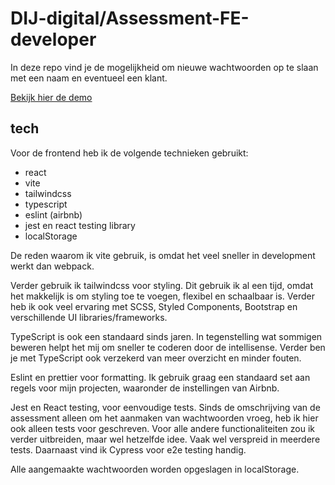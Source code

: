 # DIJ-digital/Assessment-FE-developer

In deze repo vind je de mogelijkheid om nieuwe wachtwoorden op te slaan met een naam en eventueel een klant. 

<p>
  <a href="https://passwords-7oqj.vercel.app/">Bekijk hier de demo</a>
</p>

## tech

Voor de frontend heb ik de volgende technieken gebruikt:
- react
- vite
- tailwindcss
- typescript
- eslint (airbnb)
- jest en react testing library
- localStorage

De reden waarom ik vite gebruik, is omdat het veel sneller in development werkt dan webpack. 

Verder gebruik ik tailwindcss voor styling. Dit gebruik ik al een tijd, omdat het makkelijk is om styling toe te voegen, flexibel en schaalbaar is. Verder heb ik ook veel ervaring met SCSS, Styled Components, Bootstrap en verschillende UI libraries/frameworks.

TypeScript is ook een standaard sinds jaren. In tegenstelling wat sommigen beweren helpt het mij om sneller te coderen door de intellisense. Verder ben je met TypeScript ook verzekerd van meer overzicht en minder fouten. 

Eslint en prettier voor formatting. Ik gebruik graag een standaard set aan regels voor mijn projecten, waaronder de instellingen van Airbnb.

Jest en React testing, voor eenvoudige tests. Sinds de omschrijving van de assessment alleen om het aanmaken van wachtwoorden vroeg, heb ik hier ook alleen tests voor geschreven. Voor alle andere functionaliteiten zou ik verder uitbreiden, maar wel hetzelfde idee. Vaak wel verspreid in meerdere tests. Daarnaast vind ik Cypress voor e2e testing handig.

Alle aangemaakte wachtwoorden worden opgeslagen in localStorage.
